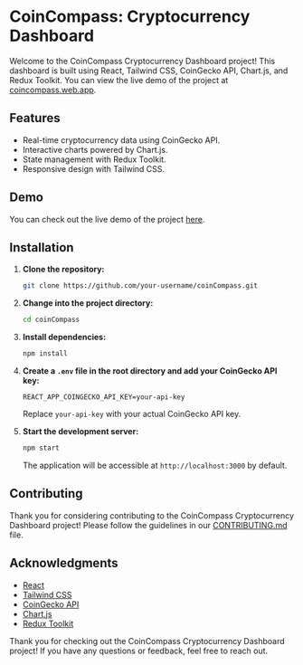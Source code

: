 # CoinCompass: Cryptocurrency Dashboard

Welcome to the CoinCompass Cryptocurrency Dashboard project! This dashboard is built using React, Tailwind CSS, CoinGecko API, Chart.js, and Redux Toolkit. You can view the live demo of the project at [coincompass.web.app](https://coincompass.web.app).

## Features

- Real-time cryptocurrency data using CoinGecko API.
- Interactive charts powered by Chart.js.
- State management with Redux Toolkit.
- Responsive design with Tailwind CSS.

## Demo

You can check out the live demo of the project [here](https://coincompass.web.app).

## Installation

1. **Clone the repository:**

    ```bash
    git clone https://github.com/your-username/coinCompass.git
    ```

2. **Change into the project directory:**

    ```bash
    cd coinCompass
    ```

3. **Install dependencies:**

    ```bash
    npm install
    ```

4. **Create a `.env` file in the root directory and add your CoinGecko API key:**

    ```
    REACT_APP_COINGECKO_API_KEY=your-api-key
    ```

    Replace `your-api-key` with your actual CoinGecko API key.

5. **Start the development server:**

    ```bash
    npm start
    ```

    The application will be accessible at `http://localhost:3000` by default.

## Contributing

Thank you for considering contributing to the CoinCompass Cryptocurrency Dashboard project! Please follow the guidelines in our [CONTRIBUTING.md](CONTRIBUTING.md) file.


## Acknowledgments

- [React](https://reactjs.org/)
- [Tailwind CSS](https://tailwindcss.com/)
- [CoinGecko API](https://www.coingecko.com/en/api)
- [Chart.js](https://www.chartjs.org/)
- [Redux Toolkit](https://redux-toolkit.js.org/)

Thank you for checking out the CoinCompass Cryptocurrency Dashboard project! If you have any questions or feedback, feel free to reach out.
